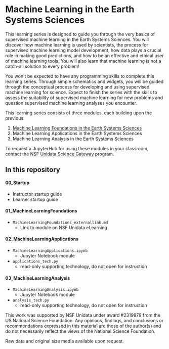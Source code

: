 # Machine Learning in the Earth Systems Sciences

This learning series is designed to guide you through the very basics of supervised machine learning in the Earth Systems Sciences. You will discover how machine learning is used by scientists, the process for supervised machine learning model development, how data plays a crucial role in making good predictions, and how to be an effective and ethical user of machine learning tools. You will also learn that machine learning is not a catch-all solution to every problem! 

You won't be expected to have any programming skills to complete this learning series. Through simple schematics and widgets, you will be guided through the conceptual process for developing and using supervised machine learning for science. Expect to finish the series with the skills to assess the suitability of supervised machine learning for new problems and question supervised machine learning analyses you encounter.

This learning series consists of three modules, each building upon the previous:
1. <a href ="https://elearning.unidata.ucar.edu/course/view.php?id=12" target="blank">Machine Learning Foundations in the Earth Systems Sciences</a>
2. Machine Learning Applications in the Earth Systems Sciences 
3. Machine Learning Analysis in the Earth Systems Sciences 

To request a JupyterHub for using these modules in your classroom, contact the <a href="https://docs.google.com/forms/d/e/1FAIpQLSd6wxnQFYZpUzUQRMHbVC6yyCLKfiuYky4OdtAYLp6p6mJ_lg/viewform" target="blank">NSF Unidata Science Gateway</a> program. 

## In this repository
#### 00_Startup
- Instructor startup guide
- Learner startup guide

#### 01_MachineLearningFoundations
- `MachineLearningFoundations_externallink.md`
  - Link to module on NSF Unidata eLearning
 
#### 02_MachineLearningApplications
- `MachineLearningApplications.ipynb`
  - Jupyter Notebook module
- `applications_tech.py`
  - read-only supporting technology, do not open for instruction
 
#### 03_MachineLearningAnalysis
- `MachineLearningAnalysis.ipynb`
  - Jupyter Notebook module
- `analysis_tech.py`
  - read-only supporting technology, do not open for instruction

This work was supported by NSF Unidata under award #2319979 from the US National Science Foundation. Any opinions, findings, and conclusions or recommendations expressed in this material are those of the author(s) and do not necessarily reflect the views of the National Science Foundation.

Raw data and original size media available upon request. 
